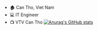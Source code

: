- 🏚 Can Tho, Viet Nam
- 💻 IT Engineer
- 📺 VTV Can Tho
[![Anurag's GitHub stats](https://github-readme-stats.vercel.app/api?username=PhucEnterdev)](https://github.com/anuraghazra/github-readme-stats)

